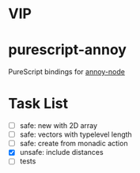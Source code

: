 # VIP


# purescript-annoy

PureScript bindings for [annoy-node](https://github.com/jimkang/annoy-node)


# Task List
- [ ] safe: new with 2D array
- [ ] safe: vectors with typelevel length 
- [ ] safe: create from monadic action
- [x] unsafe: include distances
- [ ] tests
